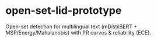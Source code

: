 # open-set-lid-prototype
Open-set detection for multilingual text (mDistilBERT + MSP/Energy/Mahalanobis) with PR curves &amp; reliability (ECE).
